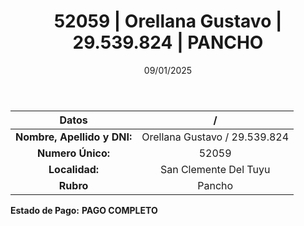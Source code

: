 ﻿---
title: 52059 | Orellana Gustavo | 29.539.824 | PANCHO
date: 09/01/2025
draft: false
tags: ['san-clemente-del-tuyu', 'titular', 'pancho']
---

|          **Datos**          |  /  |
|:---------------------------:|:---:|
| **Nombre, Apellido y DNI:** | Orellana Gustavo / 29.539.824 |
|      **Numero Único:**      | 52059 |
|        **Localidad:**       | San Clemente Del Tuyu |
|          **Rubro**          | Pancho |

**Estado de Pago:** **PAGO COMPLETO**
